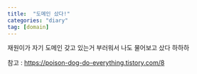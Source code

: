 ```yaml
---
title:  "도메인 샀다!"
categories: "diary"
tag: [domain]
---
```


재원이가 자기 도메인 갖고 있는거 부러워서 나도 물어보고 샀다 하하하

참고 : https://poison-dog-do-everything.tistory.com/8